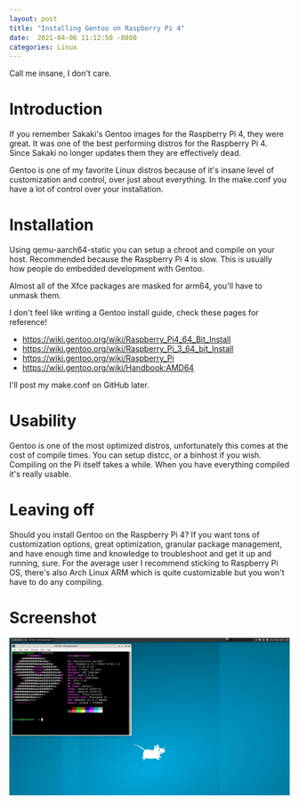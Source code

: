 ```yaml
---
layout:	post
title: "Installing Gentoo on Raspberry Pi 4"
date:  2021-04-06 11:12:50 -0800
categories: Linux
---
```


Call me insane, I don't care.

# Introduction
If you remember Sakaki's Gentoo images for the Raspberry Pi 4, they were great. It was one of the best performing distros for the Raspberry Pi 4. Since Sakaki no longer updates them they are effectively dead.

Gentoo is one of my favorite Linux distros because of it's insane level of customization and control, over just about everything. In the make.conf you have a lot of control over your installation.

# Installation
Using qemu-aarch64-static you can setup a chroot and compile on your host.
Recommended because the Raspberry Pi 4 is slow. This is usually how people do embedded development with Gentoo.

Almost all of the Xfce packages are masked for arm64, you'll have to unmask them.

I don't feel like writing a Gentoo install guide, check these pages for reference!
* https://wiki.gentoo.org/wiki/Raspberry_Pi4_64_Bit_Install
* https://wiki.gentoo.org/wiki/Raspberry_Pi_3_64_bit_Install
* https://wiki.gentoo.org/wiki/Raspberry_Pi
* https://wiki.gentoo.org/wiki/Handbook:AMD64

I'll post my make.conf on GitHub later.

# Usability
Gentoo is one of the most optimized distros, unfortunately this comes at the cost of compile times. You can setup distcc, or a binhost if you wish. Compiling on the Pi itself takes a while. When you have everything compiled it's really usable.

# Leaving off
Should you install Gentoo on the Raspberry Pi 4? If you want tons of customization options, great optimization, granular package management, and have enough time and knowledge to troubleshoot and get it up and running, sure. For the average user I recommend sticking to Raspberry Pi OS, there's also Arch Linux ARM which is quite customizable but you won't have to do any compiling.

# Screenshot
![Screenshot](/assets/gentoo-pi4/Screenshot_2021-04-09_14-21-05.png)
